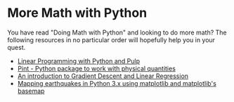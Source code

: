 # More Math with Python

You have read "Doing Math with Python" and looking to do more math? The following resources in no particular order will hopefully help you in your quest.

- [Linear Programming with Python and Pulp](http://benalexkeen.com/linear-programming-with-python-and-pulp/)
- [Pint - Python package to work with physical quantities](https://pint.readthedocs.org/en/0.7.2/)
- [An introduction to Gradient Descent and Linear Regression](https://spin.atomicobject.com/2014/06/24/gradient-descent-linear-regression/)
- [Mapping earthquakes in Python 3.x using matplotlib and matplotlib's basemap](https://gist.github.com/dannguyen/eb1c4e70565d8cb82d63)
